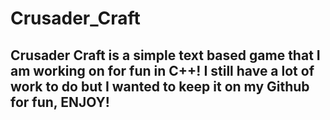 # Crusader_Craft

## Crusader Craft is a simple text based game that I am working on for fun in C++! I still have a lot of work to do but I wanted to keep it on my Github for fun, ENJOY!

